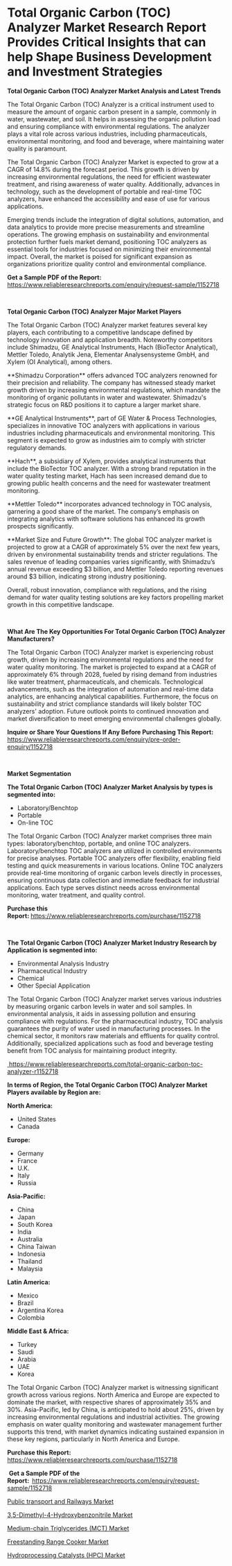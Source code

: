 <p><h1>Total Organic Carbon (TOC) Analyzer Market Research Report Provides Critical Insights that can help Shape Business Development and Investment Strategies</h1></p><p><strong>Total Organic Carbon (TOC) Analyzer Market Analysis and Latest Trends</strong></p>
<p><p>The Total Organic Carbon (TOC) Analyzer is a critical instrument used to measure the amount of organic carbon present in a sample, commonly in water, wastewater, and soil. It helps in assessing the organic pollution load and ensuring compliance with environmental regulations. The analyzer plays a vital role across various industries, including pharmaceuticals, environmental monitoring, and food and beverage, where maintaining water quality is paramount.</p><p>The Total Organic Carbon (TOC) Analyzer Market is expected to grow at a CAGR of 14.8% during the forecast period. This growth is driven by increasing environmental regulations, the need for efficient wastewater treatment, and rising awareness of water quality. Additionally, advances in technology, such as the development of portable and real-time TOC analyzers, have enhanced the accessibility and ease of use for various applications. </p><p>Emerging trends include the integration of digital solutions, automation, and data analytics to provide more precise measurements and streamline operations. The growing emphasis on sustainability and environmental protection further fuels market demand, positioning TOC analyzers as essential tools for industries focused on minimizing their environmental impact. Overall, the market is poised for significant expansion as organizations prioritize quality control and environmental compliance.</p></p>
<p><strong>Get a Sample PDF of the Report:&nbsp;</strong> <a href="https://www.reliableresearchreports.com/enquiry/request-sample/1152718">https://www.reliableresearchreports.com/enquiry/request-sample/1152718</a></p>
<p>&nbsp;</p>
<p><strong>Total Organic Carbon (TOC) Analyzer Major Market Players</strong></p>
<p><p>The Total Organic Carbon (TOC) Analyzer market features several key players, each contributing to a competitive landscape defined by technology innovation and application breadth. Noteworthy competitors include Shimadzu, GE Analytical Instruments, Hach (BioTector Analytical), Mettler Toledo, Analytik Jena, Elementar Analysensysteme GmbH, and Xylem (OI Analytical), among others.</p><p>**Shimadzu Corporation** offers advanced TOC analyzers renowned for their precision and reliability. The company has witnessed steady market growth driven by increasing environmental regulations, which mandate the monitoring of organic pollutants in water and wastewater. Shimadzu's strategic focus on R&D positions it to capture a larger market share.</p><p>**GE Analytical Instruments**, part of GE Water & Process Technologies, specializes in innovative TOC analyzers with applications in various industries including pharmaceuticals and environmental monitoring. This segment is expected to grow as industries aim to comply with stricter regulatory demands.</p><p>**Hach**, a subsidiary of Xylem, provides analytical instruments that include the BioTector TOC analyzer. With a strong brand reputation in the water quality testing market, Hach has seen increased demand due to growing public health concerns and the need for wastewater treatment monitoring.</p><p>**Mettler Toledo** incorporates advanced technology in TOC analysis, garnering a good share of the market. The company’s emphasis on integrating analytics with software solutions has enhanced its growth prospects significantly.</p><p>**Market Size and Future Growth**: The global TOC analyzer market is projected to grow at a CAGR of approximately 5% over the next few years, driven by environmental sustainability trends and stricter regulations. The sales revenue of leading companies varies significantly, with Shimadzu’s annual revenue exceeding $3 billion, and Mettler Toledo reporting revenues around $3 billion, indicating strong industry positioning.</p><p>Overall, robust innovation, compliance with regulations, and the rising demand for water quality testing solutions are key factors propelling market growth in this competitive landscape.</p></p>
<p>&nbsp;</p>
<p><strong>What Are The Key Opportunities For Total Organic Carbon (TOC) Analyzer Manufacturers?</strong></p>
<p><p>The Total Organic Carbon (TOC) Analyzer market is experiencing robust growth, driven by increasing environmental regulations and the need for water quality monitoring. The market is projected to expand at a CAGR of approximately 6% through 2028, fueled by rising demand from industries like water treatment, pharmaceuticals, and chemicals. Technological advancements, such as the integration of automation and real-time data analytics, are enhancing analytical capabilities. Furthermore, the focus on sustainability and strict compliance standards will likely bolster TOC analyzers' adoption. Future outlook points to continued innovation and market diversification to meet emerging environmental challenges globally.</p></p>
<p><strong>Inquire or Share Your Questions If Any Before Purchasing This Report:</strong> <a href="https://www.reliableresearchreports.com/enquiry/pre-order-enquiry/1152718">https://www.reliableresearchreports.com/enquiry/pre-order-enquiry/1152718</a></p>
<p>&nbsp;</p>
<p><strong>Market Segmentation</strong></p>
<p><strong>The Total Organic Carbon (TOC) Analyzer Market Analysis by types is segmented into:</strong></p>
<p><ul><li>Laboratory/Benchtop</li><li>Portable</li><li>On-line TOC</li></ul></p>
<p><p>The Total Organic Carbon (TOC) Analyzer market comprises three main types: laboratory/benchtop, portable, and online TOC analyzers. Laboratory/benchtop TOC analyzers are utilized in controlled environments for precise analyses. Portable TOC analyzers offer flexibility, enabling field testing and quick measurements in various locations. Online TOC analyzers provide real-time monitoring of organic carbon levels directly in processes, ensuring continuous data collection and immediate feedback for industrial applications. Each type serves distinct needs across environmental monitoring, water treatment, and quality control.</p></p>
<p><strong>Purchase this Report:&nbsp;</strong><a href="https://www.reliableresearchreports.com/purchase/1152718">https://www.reliableresearchreports.com/purchase/1152718</a></p>
<p>&nbsp;</p>
<p><strong>The Total Organic Carbon (TOC) Analyzer Market Industry Research by Application is segmented into:</strong></p>
<p><ul><li>Environmental Analysis Industry</li><li>Pharmaceutical Industry</li><li>Chemical</li><li>Other Special Application</li></ul></p>
<p><p>The Total Organic Carbon (TOC) Analyzer market serves various industries by measuring organic carbon levels in water and soil samples. In environmental analysis, it aids in assessing pollution and ensuring compliance with regulations. For the pharmaceutical industry, TOC analysis guarantees the purity of water used in manufacturing processes. In the chemical sector, it monitors raw materials and effluents for quality control. Additionally, specialized applications such as food and beverage testing benefit from TOC analysis for maintaining product integrity.</p></p>
<p><a href="https://www.reliableresearchreports.com/total-organic-carbon-toc-analyzer-r1152718">&nbsp;https://www.reliableresearchreports.com/total-organic-carbon-toc-analyzer-r1152718</a></p>
<p><strong>In terms of Region, the Total Organic Carbon (TOC) Analyzer Market Players available by Region are:</strong></p>
<p>
    <p> <strong> North America: </strong>
        <ul>
            <li>United States</li>
            <li>Canada</li>
        </ul>
        </p> 
    <p> <strong> Europe: </strong>
        <ul>
            <li>Germany</li>
            <li>France</li>
            <li>U.K.</li>
            <li>Italy</li>
            <li>Russia</li>
        </ul>
        </p> 
    <p> <strong> Asia-Pacific: </strong>
        <ul>
            <li>China</li>
            <li>Japan</li>
            <li>South Korea</li>
            <li>India</li>
            <li>Australia</li>
            <li>China Taiwan</li>
            <li>Indonesia</li>
            <li>Thailand</li>
            <li>Malaysia</li>
        </ul>
        </p> 
    <p> <strong> Latin America: </strong>
        <ul>
            <li>Mexico</li>
            <li>Brazil</li>
            <li>Argentina Korea</li>
            <li>Colombia</li>
        </ul>
        </p> 
    <p> <strong> Middle East & Africa: </strong>
        <ul>
            <li>Turkey</li>
            <li>Saudi</li>
            <li>Arabia</li>
            <li>UAE</li>
            <li>Korea</li>
        </ul>
    </p>
    </p>
<p><p>The Total Organic Carbon (TOC) Analyzer market is witnessing significant growth across various regions. North America and Europe are expected to dominate the market, with respective shares of approximately 35% and 30%. Asia-Pacific, led by China, is anticipated to hold about 25%, driven by increasing environmental regulations and industrial activities. The growing emphasis on water quality monitoring and wastewater management further supports this trend, with market dynamics indicating sustained expansion in these key regions, particularly in North America and Europe.</p></p>
<p><strong>Purchase this Report: </strong><a href="https://www.reliableresearchreports.com/purchase/1152718">https://www.reliableresearchreports.com/purchase/1152718</a></p>
<p>&nbsp;<strong>Get a Sample PDF of the Report:&nbsp;&nbsp;</strong><a href="https://www.reliableresearchreports.com/enquiry/request-sample/1152718">https://www.reliableresearchreports.com/enquiry/request-sample/1152718</a></p>
<p><strong></strong></p>
<p><p><a href="https://github.com/AshrafKhan865/Market-Research-Report-List-1/blob/main/public-transport-and-railways-market.md">Public transport and Railways Market</a></p><p><a href="https://github.com/bmorecock/Market-Research-Report-List-5/blob/main/35-dimethyl-4-hydroxybenzonitrile-market.md">3,5-Dimethyl-4-Hydroxybenzonitrile Market</a></p><p><a href="https://issuu.com/reportprime-2/docs/medium-chain-triglycerides-mct-mark_468bef3a560d18">Medium-chain Triglycerides (MCT) Market</a></p><p><a href="https://www.linkedin.com/pulse/market-leaders-laggards-global-freestanding-range-cooker-pgtce?trackingId=FQwp9B0ITZOBqoxKrCLFTw%3D%3D">Freestanding Range Cooker Market</a></p><p><a href="https://issuu.com/reportprime-2/docs/hydroprocessing-catalysts-hpc-marke_ca3eecd92d68e5">Hydroprocessing Catalysts (HPC) Market</a></p></p>